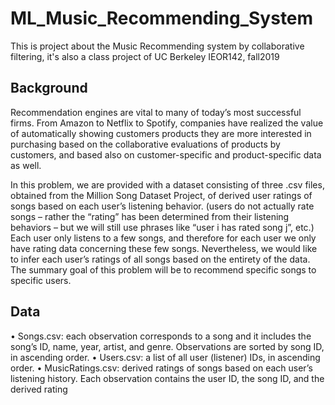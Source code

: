 # ML_Music_Recommending_System
This is project about the Music Recommending system by collaborative filtering, it's also a class project of UC Berkeley IEOR142, fall2019


## Background

Recommendation engines are vital to many of today’s most successful firms. From Amazon to Netflix
to Spotify, companies have realized the value of automatically showing customers products they
are more interested in purchasing based on the collaborative evaluations of products by customers,
and based also on customer-specific and product-specific data as well. 

In this problem, we are provided with a dataset consisting of three .csv files, obtained from the Million Song Dataset Project,
of derived user ratings of songs based on each user’s listening behavior. (users do not
actually rate songs – rather the “rating” has been determined from their listening behaviors – but
we will still use phrases like “user i has rated song j”, etc.) Each user only listens to a few songs,
and therefore for each user we only have rating data concerning these few songs. Nevertheless, we
would like to infer each user’s ratings of all songs based on the entirety of the data. The summary
goal of this problem will be to recommend specific songs to specific users.

## Data

• Songs.csv: each observation corresponds to a song and it includes the song’s ID, name, year,
artist, and genre. Observations are sorted by song ID, in ascending order.
• Users.csv: a list of all user (listener) IDs, in ascending order.
• MusicRatings.csv: derived ratings of songs based on each user’s listening history. Each
observation contains the user ID, the song ID, and the derived rating


